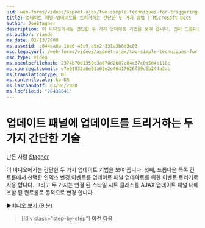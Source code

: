 ```yaml
---
uid: web-forms/videos/aspnet-ajax/two-simple-techniques-for-triggering-updates-to-update-panels
title: 업데이트 패널 업데이트를 트리거하는 간단한 두 가지 방법 | Microsoft Docs
author: JoeStagner
description: 이 비디오에서는 간단한 두 가지 업데이트 기법을 보여 줍니다. 먼저 드롭다운 목록 컨트롤에서 선택한 인덱스 변경 이벤트를 이벤트 삼각으로 사용 합니다.
ms.author: riande
ms.date: 03/13/2008
ms.assetid: c844da8a-10e6-45c9-a9e2-331a3b8d3e03
msc.legacyurl: /web-forms/videos/aspnet-ajax/two-simple-techniques-for-triggering-updates-to-update-panels
msc.type: video
ms.openlocfilehash: 2374b70d1359c3a070d2b07c84e37c0a504e118c
ms.sourcegitcommit: e7e91932a6e91a63e2e46417626f39d6b244a3ab
ms.translationtype: MT
ms.contentlocale: ko-KR
ms.lasthandoff: 03/06/2020
ms.locfileid: "78438641"
---
```

# <a name="two-simple-techniques-for-triggering-updates-to-update-panels"></a>업데이트 패널에 업데이트를 트리거하는 두 가지 간단한 기술

만든 사람 [Stagner](https://github.com/JoeStagner)

이 비디오에서는 간단한 두 가지 업데이트 기법을 보여 줍니다. 첫째, 드롭다운 목록 컨트롤에서 선택한 인덱스 변경 이벤트를 업데이트 패널 업데이트를 위한 이벤트 트리거로 사용 합니다. 그리고 두 가지는 연결 된 스타일 시트 클래스를 AJAX 업데이트 패널 내에 포함 된 컨트롤로 동적으로 변경 합니다.

[&#9654;비디오 보기 (9 분)](https://channel9.msdn.com/Blogs/ASP-NET-Site-Videos/two-simple-techniques-for-triggering-updates-to-update-panels)

> [!div class="step-by-step"]
> [이전](how-do-i-retrieve-values-from-server-side-ajax-controls.md)
> [다음](use-aspnet-ajax-cascading-drop-down-control-to-access-a-database.md)
